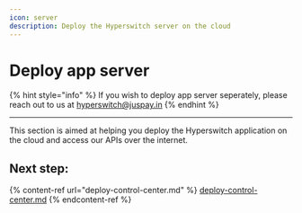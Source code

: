 ```yaml
---
icon: server
description: Deploy the Hyperswitch server on the cloud
---
```


# Deploy app server

{% hint style="info" %}
If you wish to deploy app server seperately, please reach out to us at hyperswitch@juspay.in
{% endhint %}

***

This section is aimed at helping you deploy the Hyperswitch application on the cloud and access our APIs over the internet.

## Next step:

{% content-ref url="deploy-control-center.md" %}
[deploy-control-center.md](deploy-control-center.md)
{% endcontent-ref %}
